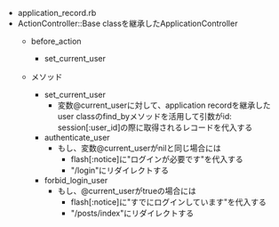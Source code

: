 - application_record.rb
- ActionController::Base classを継承したApplicationController
  - before_action
    - set_current_user

  - メソッド
    - set_current_user
      - 変数@current_userに対して、application recordを継承したuser classのfind_byメソッドを活用して引数がid: session[:user_id]の際に取得されるレコードを代入する
    - authenticate_user
      - もし、変数@current_userがnilと同じ場合には
        - flash[:notice]に"ログインが必要です"を代入する
        - "/login"にリダイレクトする
    - forbid_login_user
      - もし、@current_userがtrueの場合には
        - flash[:notice]に"すでにログインしています"を代入する
        - "/posts/index"にリダイレクトする